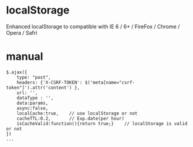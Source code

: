 # localStorage

Enhanced localStorage to compatible with IE 6 / 6+ / FireFox / Chrome / Opera / Safri

# manual

    $.ajax({
        type: "post",
        headers: {'X-CSRF-TOKEN': $('meta[name="csrf-token"]').attr('content') },
        url: '',
        dataType : '',
        data:params,
        async:false,
        localCache:true,    // use localStorage or not
        cacheTTL:0.2,       // Exp.date(per hour)
        isCacheValid:function(){return true;}    // localStorage is valid or not
    })
    ...
